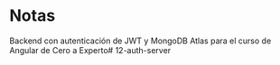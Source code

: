 # Notas

Backend con autenticación de JWT y MongoDB Atlas para el curso de Angular de Cero a Experto# 12-auth-server
